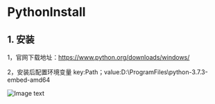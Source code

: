 # PythonInstall

## 1. 安装

1，官网下载地址：https://www.python.org/downloads/windows/

2，安装后配置环境变量 key:Path；value:D:\ProgramFiles\python-3.7.3-embed-amd64

![Image text](https://github.com/yuwenbo/Python3Install/blob/master/img-folder/QQ%E5%9B%BE%E7%89%8720200102173816.png)



